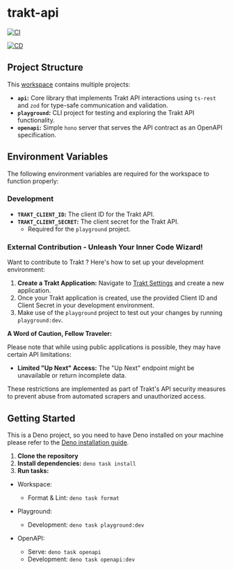 # trakt-api

[![CI](https://github.com/trakt/trakt-lite/actions/workflows/ci.yml/badge.svg)](https://github.com/trakt/trakt-lite/actions/workflows/ci.yml)

[![CD](https://github.com/trakt/trakt-lite/actions/workflows/cd.yml/badge.svg)](https://github.com/trakt/trakt-lite/actions/workflows/cd.yml)

## Project Structure

This [workspace](https://docs.deno.com/runtime/fundamentals/workspaces/)
contains multiple projects:

- **`api`:** Core library that implements Trakt API interactions using `ts-rest`
  and `zod` for type-safe communication and validation.
- **`playground`:** CLI project for testing and exploring the Trakt API
  functionality.
- **`openapi`:** Simple `hono` server that serves the API contract as an OpenAPI
  specification.

## Environment Variables

The following environment variables are required for the workspace to function
properly:

### Development

- **`TRAKT_CLIENT_ID`:** The client ID for the Trakt API.
- **`TRAKT_CLIENT_SECRET`:** The client secret for the Trakt API.
  - Required for the `playground` project.

### External Contribution - Unleash Your Inner Code Wizard!

Want to contribute to Trakt ? Here's how to set up your development environment:

1. **Create a Trakt Application:** Navigate to
   [Trakt Settings](https://trakt.tv/oauth/applications) and create a new
   application.
1. Once your Trakt application is created, use the provided Client ID and Client
   Secret in your development environment.
1. Make use of the `playground` project to test out your changes by running
   `playground:dev`.

**A Word of Caution, Fellow Traveler:**

Please note that while using public applications is possible, they may have
certain API limitations:

- **Limited "Up Next" Access:** The "Up Next" endpoint might be unavailable or
  return incomplete data.

These restrictions are implemented as part of Trakt's API security measures to
prevent abuse from automated scrapers and unauthorized access.

## Getting Started

This is a Deno project, so you need to have Deno installed on your machine
please refer to the
[Deno installation guide](https://docs.deno.com/runtime/getting_started/installation/).

1. **Clone the repository**
1. **Install dependencies:** `deno task install`
1. **Run tasks:**

- Workspace:
  - Format & Lint: `deno task format`

- Playground:
  - Development: `deno task playground:dev`

- OpenAPI:
  - Serve: `deno task openapi`
  - Development: `deno task openapi:dev`
